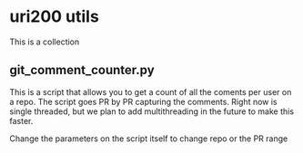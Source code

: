 # uri200 utils 

This is a collection

## git_comment_counter.py
This is a script that allows you to get a count of all the coments per user on a repo. The script
goes PR by PR capturing the comments. Right now is single threaded, but we plan to add
multithreading in the future to make this faster. 

Change the parameters on the script itself to change repo or the PR range

